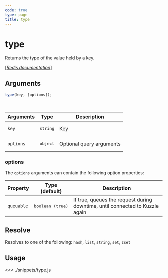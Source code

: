 ```yaml
---
code: true
type: page
title: type
---
```


# type

Returns the type of the value held by a key.

[[_Redis documentation_]](https://redis.io/commands/type)

## Arguments

```js
type(key, [options]);
```

<br/>

| Arguments | Type              | Description              |
| --------- | ----------------- | ------------------------ |
| `key`     | <pre>string</pre> | Key                      |
| `options` | <pre>object</pre> | Optional query arguments |

### options

The `options` arguments can contain the following option properties:

| Property   | Type (default)            | Description                                                                  |
| ---------- | ------------------------- | ---------------------------------------------------------------------------- |
| `queuable` | <pre>boolean (true)</pre> | If true, queues the request during downtime, until connected to Kuzzle again |

## Resolve

Resolves to one of the following: `hash`, `list`, `string`, `set`, `zset`

## Usage

<<< ./snippets/type.js
